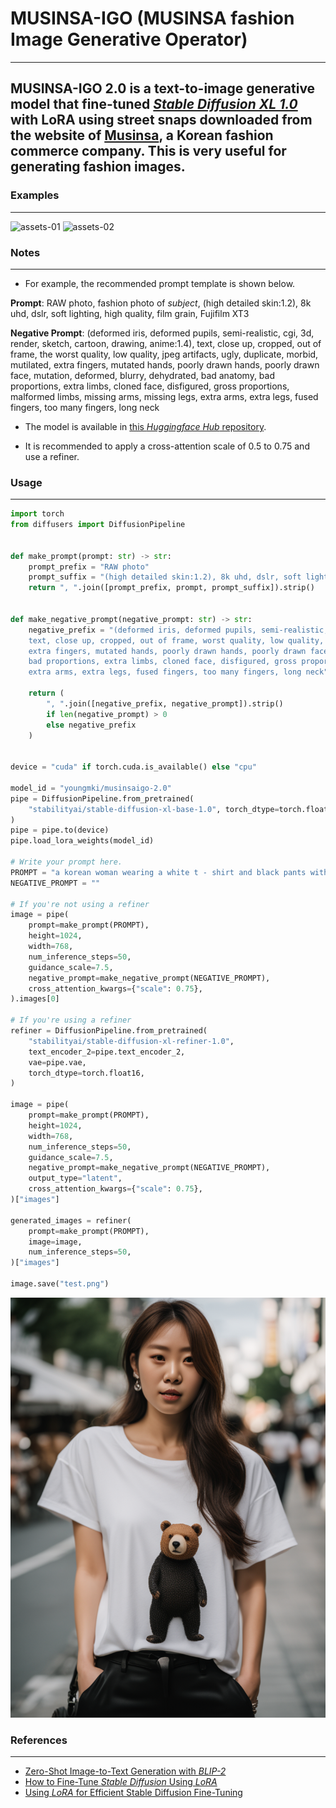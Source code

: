 # MUSINSA-IGO (MUSINSA fashion Image Generative Operator)
- - -
## MUSINSA-IGO 2.0 is a text-to-image generative model that fine-tuned [*Stable Diffusion XL 1.0*](https://huggingface.co/stabilityai/stable-diffusion-xl-base-1.0) with LoRA using street snaps downloaded from the website of [Musinsa](https://www.musinsa.com/app/), a Korean fashion commerce company. This is very useful for generating fashion images.

### Examples
- - -
![assets-01](assets/assets-01.png)
![assets-02](assets/assets-02.png)
### Notes
- - -
* For example, the recommended prompt template is shown below.  

**Prompt**: RAW photo, fashion photo of *subject*, (high detailed skin:1.2), 8k uhd, dslr, soft lighting, high quality, film grain, Fujifilm XT3
  
**Negative Prompt**: (deformed iris, deformed pupils, semi-realistic, cgi, 3d, render, sketch, cartoon, drawing, anime:1.4), text, close up, cropped, out of frame, the worst quality, low quality, jpeg artifacts, ugly, duplicate, morbid, mutilated, extra fingers, mutated hands, poorly drawn hands, poorly drawn face, mutation, deformed, blurry, dehydrated, bad anatomy, bad proportions, extra limbs, cloned face, disfigured, gross proportions, malformed limbs, missing arms, missing legs, extra arms, extra legs, fused fingers, too many fingers, long neck

* The model is available in [this *Huggingface Hub* repository](https://huggingface.co/youngmki/musinsaigo-2.0).

* It is recommended to apply a cross-attention scale of 0.5 to 0.75 and use a refiner.

### Usage
- - -
```python
import torch
from diffusers import DiffusionPipeline


def make_prompt(prompt: str) -> str:
    prompt_prefix = "RAW photo"
    prompt_suffix = "(high detailed skin:1.2), 8k uhd, dslr, soft lighting, high quality, film grain, Fujifilm XT3"
    return ", ".join([prompt_prefix, prompt, prompt_suffix]).strip()


def make_negative_prompt(negative_prompt: str) -> str:
    negative_prefix = "(deformed iris, deformed pupils, semi-realistic, cgi, 3d, render, sketch, cartoon, drawing, anime:1.4), \
    text, close up, cropped, out of frame, worst quality, low quality, jpeg artifacts, ugly, duplicate, morbid, mutilated, \
    extra fingers, mutated hands, poorly drawn hands, poorly drawn face, mutation, deformed, blurry, dehydrated, bad anatomy, \
    bad proportions, extra limbs, cloned face, disfigured, gross proportions, malformed limbs, missing arms, missing legs, \
    extra arms, extra legs, fused fingers, too many fingers, long neck"

    return (
        ", ".join([negative_prefix, negative_prompt]).strip()
        if len(negative_prompt) > 0
        else negative_prefix
    )


device = "cuda" if torch.cuda.is_available() else "cpu"

model_id = "youngmki/musinsaigo-2.0"
pipe = DiffusionPipeline.from_pretrained(
    "stabilityai/stable-diffusion-xl-base-1.0", torch_dtype=torch.float16
)
pipe = pipe.to(device)
pipe.load_lora_weights(model_id)

# Write your prompt here.
PROMPT = "a korean woman wearing a white t - shirt and black pants with a bear on it"  
NEGATIVE_PROMPT = ""

# If you're not using a refiner
image = pipe(
    prompt=make_prompt(PROMPT),
    height=1024,
    width=768,
    num_inference_steps=50,
    guidance_scale=7.5,
    negative_prompt=make_negative_prompt(NEGATIVE_PROMPT),
    cross_attention_kwargs={"scale": 0.75},
).images[0]

# If you're using a refiner
refiner = DiffusionPipeline.from_pretrained(
    "stabilityai/stable-diffusion-xl-refiner-1.0",
    text_encoder_2=pipe.text_encoder_2,
    vae=pipe.vae,
    torch_dtype=torch.float16,
)

image = pipe(
    prompt=make_prompt(PROMPT),
    height=1024,
    width=768,
    num_inference_steps=50,
    guidance_scale=7.5,
    negative_prompt=make_negative_prompt(NEGATIVE_PROMPT),
    output_type="latent",
    cross_attention_kwargs={"scale": 0.75},
)["images"]

generated_images = refiner(
    prompt=make_prompt(PROMPT),
    image=image,
    num_inference_steps=50,
)["images"]

image.save("test.png")
```
![test](assets/test-01.png)

### References

---
* [Zero-Shot Image-to-Text Generation with *BLIP-2*](https://huggingface.co/blog/blip-2?fbclid=IwAR1iTzu7a_2zSv6dyeQt2dlgEtPFDQTfcvXoudOgeVMDin4IGP8fUz61ZL8)  
* [How to Fine-Tune *Stable Diffusion* Using *LoRA*](https://ngwaifoong92.medium.com/how-to-fine-tune-stable-diffusion-using-lora-85690292c6a8)   
* [Using *LoRA* for Efficient Stable Diffusion Fine-Tuning](https://huggingface.co/blog/lora)
